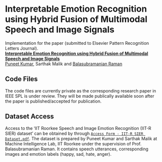 Interpretable Emotion Recognition using Hybrid Fusion of Multimodal Speech and Image Signals
============================================================================================

Implementation for the paper (submitted to Elsevier Pattern Recognition Letters Journal). <br>
**[Interpretable Emotion Recognition using Hybrid Fusion of Multimodal Speech and Image Signals][1]**<br>
[Puneet Kumar](https://puneet-kr.github.io/), Sarthak Malik and [Balasubramanian Raman](http://faculty.iitr.ac.in/~balarfma/)  

## Code Files
The code files are currently private as the corresponding research paper in IEEE SPL is under review. They will be made publically available soon after the paper is published/accepted for publication.

Dataset Access
--------------
Access to the ‘IIT Roorkee Speech and Image Emotion Recognition (IIT-R SIER) dataset’ can be obtained by through [`Access Form - IIT-R SIER Dataset.pdf`][2]. The dataset is prepared by Puneet Kumar and Sarthak Malik at Machine Intelligence Lab, IIT Roorkee under the supervision of Prof. Balasubramanian Raman. It contains speech utterances, corresponding images and emotion labels (happy, sad, hate, anger).

[1]: https://ieeexplore.ieee.org/xpl/RecentIssue.jsp?punumber=97
[2]:https://github.com/MIntelligence-Group/SIER/blob/main/Access%20Form%20-%20IIT-R%20SIER%20Dataset.pdf 
